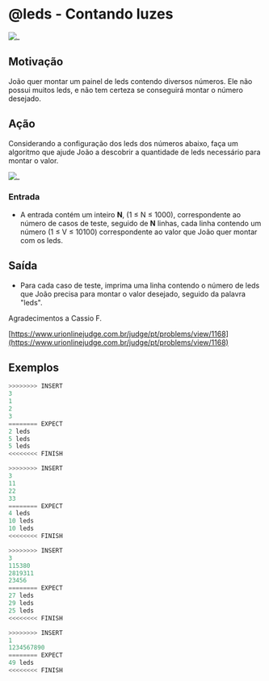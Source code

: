 # @leds - Contando luzes

![_](cover.jpg)

## Motivação

João quer montar um painel de leds contendo diversos números. Ele não possui muitos leds, e não tem certeza se conseguirá montar o número desejado.
  
## Ação

Considerando a configuração dos leds dos números abaixo, faça um algoritmo que ajude João a descobrir a quantidade de leds necessário para montar o valor.

![_](leds.png)

### Entrada

* A entrada contém um inteiro **N**, (1 ≤ N ≤ 1000), correspondente ao número de casos de teste, seguido de **N** linhas, cada linha contendo um número (1 ≤ V ≤ 10100) correspondente ao valor que João quer montar com os leds.

## Saída

* Para cada caso de teste, imprima uma linha contendo o número de leds que João precisa para montar o valor desejado, seguido da palavra "leds".  

Agradecimentos a Cassio F.

[https://www.urionlinejudge.com.br/judge/pt/problems/view/1168](https://www.urionlinejudge.com.br/judge/pt/problems/view/1168)
  
## Exemplos

``` py
>>>>>>>> INSERT
3
1
2
3
======== EXPECT
2 leds
5 leds
5 leds
<<<<<<<< FINISH
```

```py
>>>>>>>> INSERT
3
11
22
33
======== EXPECT
4 leds
10 leds
10 leds
<<<<<<<< FINISH
```

```py
>>>>>>>> INSERT
3
115380
2819311
23456
======== EXPECT
27 leds
29 leds
25 leds
<<<<<<<< FINISH
```

```py
>>>>>>>> INSERT
1
1234567890
======== EXPECT
49 leds
<<<<<<<< FINISH
```
